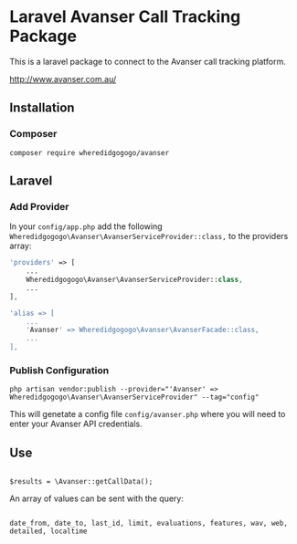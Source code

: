 # Laravel Avanser Call Tracking Package

This is a laravel package to connect to the Avanser call tracking platform.

http://www.avanser.com.au/

## Installation

### Composer

```shell
composer require wheredidgogogo/avanser
```

## Laravel

### Add Provider
In your `config/app.php` add the following `Wheredidgogogo\Avanser\AvanserServiceProvider::class,` to the providers array:
```php
'providers' => [
    ...
    Wheredidgogogo\Avanser\AvanserServiceProvider::class,
    ...
],

'alias => [
    ...
    'Avanser' => Wheredidgogogo\Avanser\AvanserFacade::class,
    ...
],
```

### Publish Configuration
```shell
php artisan vendor:publish --provider="'Avanser' => Wheredidgogogo\Avanser\AvanserServiceProvider" --tag="config"
```

This will genetate a config file `config/avanser.php` where you will need to enter your Avanser API credentials.

## Use

```shell

$results = \Avanser::getCallData();

```

An array of values can be sent with the query:


```shell

date_from, date_to, last_id, limit, evaluations, features, wav, web, detailed, localtime

```
